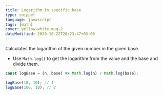 ```yaml
---
title: Logarithm in specific base
type: snippet
language: javascript
tags: [math]
cover: yellow-white-mug-2
dateModified: 2020-10-22T20:23:47+03:00
---
```


Calculates the logarithm of the given number in the given base.

- Use `Math.log()` to get the logarithm from the value and the base and divide them.

```js
const logBase = (n, base) => Math.log(n) / Math.log(base);
```

```js
logBase(10, 10); // 1
logBase(100, 10); // 2
```
